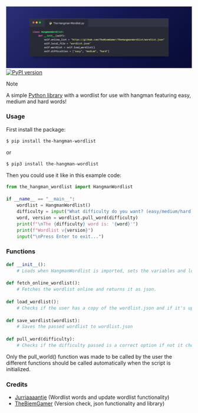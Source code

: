 ![Screenshot of code](assets/10015-io-code-screenshot.png)
[![PyPI version](https://badge.fury.io/py/the-hangman-wordlist.svg)](https://badge.fury.io/py/the-hangman-wordlist)
> [!NOTE]
> A simple [Python library](https://pypi.org/project/the-hangman-wordlist/) with a wordlist for use with hangman featuring easy, medium and hard words!

### Usage
First install the package:
```bash
$ pip install the-hangman-wordlist
```
or
```bash
$ pip3 install the-hangman-wordlist
```
Then you could use it like in this example code:
```py
from the_hangman_wordlist import HangmanWordlist

if __name__ == "__main__":
    wordlist = HangmanWordlist()
    difficulty = input("What difficulty do you want? (easy/medium/hard): ")
    word, version = wordlist.pull_word(difficulty)
    print(f"\nThe {difficulty} word is: '{word}'")
    print(f"Wordlist v{version}")
    input("\nPress Enter to exit...")
```

### Functions
```py
def __init__():
    # Loads when HangmanWordlist is imported, sets the variables and loads the wordlist with the load_wordlist() function.

def fetch_online_wordlist():
    # Fetches the wordlist online and returns it as json.

def load_wordlist():
    # Checks if the user has a copy of the wordlist.json and if it's up to date and then downloads it if necessary with the save_wordlist() function.

def save_wordlist(wordlist):
    # Saves the passed wordlist to wordlist.json

def pull_word(difficulty):
    # Checks if the difficulty passed is a correct option if not it chooses a random difficulty and then it returns a random word from the chosen difficulty and the wordlist version.
```
Only the pull_world() function was made to be called by the user the different functions should be called automatically when the script is initialized.

### Credits
- [Jurriaaaantje](https://github.com/Jurriaaaantje) (Wordlist words and update wordlist functionality)
- [TheBiemGamer](https://github.com/TheBiemGamer) (Version check, json functionality and library)
